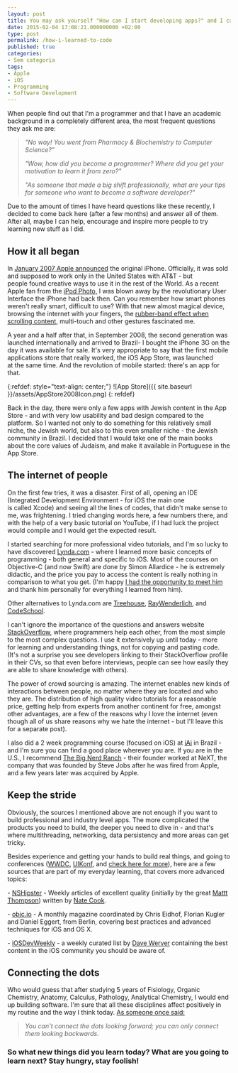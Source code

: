 ```yaml
---
layout: post
title: You may ask yourself "How can I start developing apps?" and I can answer.
date: 2015-02-04 17:08:21.000000000 +02:00
type: post
permalink: /how-i-learned-to-code
published: true
categories:
- Sem categoria
tags:
- Apple
- iOS
- Programming
- Software Development
---
```

When people find out that I'm a programmer and that I have an academic background in a completely different area, the most frequent questions they ask me are:

> _"No way! You went from Pharmacy & Biochemistry to Computer Science?"_
>
> _"Wow, how did you become a programmer? Where did you get your motivation to learn it from zero?"_
>
> _"As someone that made a big shift professionally, what are your tips for someone who want to become a software developer?"_

Due to the amount of times I have heard questions like these recently, I decided to come back here (after a few months) and answer all of them. After all, maybe I can help, encourage and inspire more people to try learning new stuff as I did.

How it all began
----------------

In [January 2007 Apple announced](https://www.youtube.com/watch?v=vZYlhShD2oQ) the original iPhone. Officially, it was sold and supposed to work only in the United States with AT&T - but people found creative ways to use it in the rest of the World. As a recent Apple fan from the [iPod Photo,](http://images.macworld.com/images/legacy/publications/playlist/images/2004/11/04ipod_front_librarysm.gif) I was blown away by the revolutionary User Interface the iPhone had back then. Can you remember how smart phones weren't really smart, difficult to use? With that new almost magical device, browsing the internet with your fingers, the [rubber-band effect when scrolling content](http://youtu.be/UjuNGpU29Mk?t=5s), multi-touch and other gestures fascinated me.

A year and a half after that, in September 2008, the second generation was launched internationally and arrived to Brazil- I bought the iPhone 3G on the day it was available for sale. It's very appropriate to say that the first mobile applications store that really worked, the iOS App Store, was launched at the same time. And the revolution of mobile started: there's an app for that.

{:refdef: style="text-align: center;"}
![App Store]({{ site.baseurl }}/assets/AppStore2008Icon.png)
{: refdef}

Back in the day, there were only a few apps with Jewish content in the App Store - and with very low usability and bad design compared to the platform. So I wanted not only to do something for this relatively small niche, the Jewish world, but also to this even smaller niche - the Jewish community in Brazil. I decided that I would take one of the main books about the core values of Judaism, and make it available in Portuguese in the App Store.

The internet of people
----------------------

On the first few tries, it was a disaster. First of all, opening an IDE (Integrated Development Environment - for iOS the main one is called Xcode) and seeing all the lines of codes, that didn't make sense to me, was frightening. I tried changing words here, a few numbers there, and with the help of a very basic tutorial on YouTube, if I had luck the project would compile and I would get the expected result.

I started searching for more professional video tutorials, and I'm so lucky to have discovered [Lynda.com](http://www.Lynda.com) \- where I learned more basic concepts of programming - both general and specific to iOS. Most of the courses on Objective-C (and now Swift) are done by Simon Allardice - he is extremely didactic, and the price you pay to access the content is really nothing in comparison to what you get. (I'm happy [I had the opportunity to meet him](https://twitter.com/natanrolnik/status/345615360210382848) and thank him personally for everything I learned from him).

Other alternatives to Lynda.com are [Treehouse](http://teamtreehouse.com), [RayWenderlich](http://www.raywenderlich.com), and [CodeSchool](http://www.CodeSchool.com).

I can't ignore the importance of the questions and answers website [StackOverflow](http://stackoverflow.com), where programmers help each other, from the most simple to the most complex questions. I use it extensively up until today - more for learning and understanding things, not for copying and pasting code. (It's not a surprise you see developers linking to their StackOverflow profile in their CVs, so that even before interviews, people can see how easily they are able to share knowledge with others).

The power of crowd sourcing is amazing. The internet enables new kinds of interactions between people, no matter where they are located and who they are. The distribution of high quality video tutorials for a reasonable price, getting help from experts from another continent for free, amongst other advantages, are a few of the reasons why I love the internet (even though all of us share reasons why we hate the internet - but I'll leave this for a separate post).

I also did a 2 week programming course (focused on iOS) at [iAi](www.iai.art.br) in Brazil - and I'm sure you can find a good place wherever you are. If you are in the U.S., I recommend [The Big Nerd Ranch](http://www.bignerdranch.com) \- their founder worked at NeXT, the company that was founded by Steve Jobs after he was fired from Apple, and a few years later was acquired by Apple.

Keep the stride
---------------

Obviously, the sources I mentioned above are not enough if you want to build professional and industry level apps. The more complicated the products you need to build, the deeper you need to dive in - and that's where multithreading, networking, data persistency and more areas can get tricky.

Besides experience and getting your hands to build real things, and going to conferences ([WWDC](https://developer.apple.com/wwdc/), [UIKonf](www.uikonf.com), and [check here for more](http://www.raywenderlich.com/93886/top-10-ios-conferences-in-2015)), here are a few sources that are part of my everyday learning, that covers more advanced topics:

\- [NSHipster](http://www.NSHipster.com) \- Weekly articles of excellent quality (initially by the great [Mattt Thompson](https://twitter.com/mattt)) written by [Nate Cook](https://twitter.com/nnnnnnnn).

\- [objc.io](www.objc.io) \- A monthly magazine coordinated by Chris Eidhof, Florian Kugler and Daniel Eggert, from Berlin, covering best practices and advanced techniques for iOS and OS X.

\- [iOSDevWeekly](https://iosdevweekly.com) \- a weekly curated list by [Dave Werver](https://twitter.com/daveverwer) containing the best content in the iOS community you should be aware of.

Connecting the dots
-------------------

Who would guess that after studying 5 years of Fisiology, Organic Chemistry, Anatomy, Calculus, Pathology, Analytical Chemistry, I would end up building software. I'm sure that all these disciplines affect positively in my routine and the way I think today. [As someone once said:](https://www.youtube.com/watch?v=UF8uR6Z6KLc)

> _You can't connect the dots looking forward; you can only connect them looking backwards._

### So what new things did you learn today? What are you going to learn next? **Stay hungry, stay foolish!**

